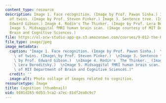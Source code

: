 ```yaml
---
content_type: resource
description: Image 1. Face recognition. (Image by Prof. Pawan Sinha.) Image 2. Photographs
  of twins. (Image by Prof. Steven Pinker.) Image 3. Sentence tree. (Image by Prof.
  Edward Gibson.) Image 4. Rodin's The Thinker. (Image by Prof. Lera Boroditsky.)
  Image 5. Midsaggital fMRI human brain scan. (Image courtesy of MIT Department of
  Brain and Cognitive Sciences.)
file: https://ol-ocw-studio-app-qa.s3.amazonaws.com/courses/9-012-the-brain-and-cognitive-sciences-ii-spring-2006/9181d2656d535ca2a7ec81df2ea8c9c7_9-012s06-th.jpg
file_type: image/jpeg
image_metadata:
  caption: "Image 1. Face recognition. (Image by Prof. Pawan Sinha.)  \nImage 2. Photographs\
    \ of twins. (Image\_by Prof. Steven Pinker.)  \nImage 3. Sentence tree. (Image\
    \ by Prof. Edward Gibson.)  \nImage 4. Rodin's _The Thinker._ (Image by Prof.\
    \ Lera Boroditsky.)  \nImage 5. Midsaggital fMRI human brain scan. (Image courtesy\
    \ of MIT Department of Brain and Cognitive Sciences.)"
  credit: ''
  image-alt: Photo collage of images related to cognition.
resourcetype: Image
title: Cognition (thumbnail)
uid: 9181d265-6d53-5ca2-a7ec-81df2ea8c9c7
---
```

